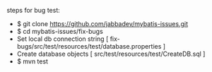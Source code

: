 steps for bug test:
  * $ git clone https://github.com/jabbadev/mybatis-issues.git
  * $ cd mybatis-issues/fix-bugs
  * Set local db connection string [ fix-bugs/src/test/resources/test/database.properties ]
  * Create database objects [ src/test/resources/test/CreateDB.sql ]
  * $ mvn test
